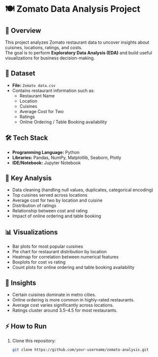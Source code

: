 # 🍽️ Zomato Data Analysis Project

## 🚀 Overview
This project analyzes Zomato restaurant data to uncover insights about cuisines, locations, ratings, and costs.  
The goal is to perform **Exploratory Data Analysis (EDA)** and build useful visualizations for business decision-making.

## 📂 Dataset
- **File:** `Zomato data.csv`
- Contains restaurant information such as:
  - Restaurant Name
  - Location
  - Cuisines
  - Average Cost for Two
  - Ratings
  - Online Ordering / Table Booking availability

## 🛠 Tech Stack
- **Programming Language:** Python  
- **Libraries:** Pandas, NumPy, Matplotlib, Seaborn, Plotly  
- **IDE/Notebook:** Jupyter Notebook  

## 🔎 Key Analysis
- Data cleaning (handling null values, duplicates, categorical encoding)  
- Top cuisines served across locations  
- Average cost for two by location and cuisine  
- Distribution of ratings  
- Relationship between cost and rating  
- Impact of online ordering and table booking  

## 📊 Visualizations
- Bar plots for most popular cuisines  
- Pie chart for restaurant distribution by location  
- Heatmap for correlation between numerical features  
- Boxplots for cost vs rating  
- Count plots for online ordering and table booking availability  

## 🌟 Insights
- Certain cuisines dominate in metro cities.  
- Online ordering is more common in highly-rated restaurants.  
- Average cost varies significantly across locations.  
- Ratings cluster around 3.5–4.5 for most restaurants.  

## ⚡ How to Run
1. Clone this repository:
   ```bash
   git clone https://github.com/your-username/zomato-analysis.git
